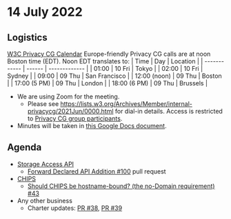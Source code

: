 # 14 July 2022
## Logistics
[W3C Privacy CG Calendar](https://www.w3.org/groups/cg/privacycg/calendar)
Europe-friendly Privacy CG calls are at noon Boston time (EDT). Noon EDT translates to:
| Time         | Day    | Location      |
| ------------ | ------ | ------------- |
| 01:00        | 10 Fri | Tokyo         |
| 02:00        | 10 Fri | Sydney        |
| 09:00        | 09 Thu | San Francisco |
| 12:00 (noon) | 09 Thu | Boston        |
| 17:00 (5 PM) | 09 Thu | London        |
| 18:00 (6 PM) | 09 Thu | Brussels      |
* We are using Zoom for the meeting.
    * Please see https://lists.w3.org/Archives/Member/internal-privacycg/2021Jun/0000.html for dial-in details. Access is restricted to [Privacy CG group participants](https://www.w3.org/community/privacycg/participants).
* Minutes will be taken in [this Google Docs document](https://docs.google.com/document/d/1DZEhS1UHJ1PKxt5ZwKmn5LZ4bo10UFyNXeLp2dUuzRM/edit#).

## Agenda
* [Storage Access API](https://github.com/privacycg/storage-access)
  * [Forward Declared API Addition #100](https://github.com/privacycg/storage-access/pull/100) pull request
* [CHIPS](https://github.com/privacycg/CHIPS)
  * [Should CHIPS be hostname-bound? (the no-Domain requirement) #43](https://github.com/privacycg/CHIPS/issues/43)
* Any other business
    * Charter updates: [PR #38](https://github.com/privacycg/privacycg.github.io/pull/38), [PR #39](https://github.com/privacycg/privacycg.github.io/pull/39)
